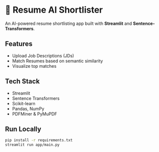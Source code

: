 # 🧠 Resume AI Shortlister

An AI-powered resume shortlisting app built with **Streamlit** and **Sentence-Transformers**.

## Features
- Upload Job Descriptions (JDs)
- Match Resumes based on semantic similarity
- Visualize top matches

## Tech Stack
- Streamlit
- Sentence Transformers
- Scikit-learn
- Pandas, NumPy
- PDFMiner & PyMuPDF

## Run Locally
```bash
pip install -r requirements.txt
streamlit run app/main.py

